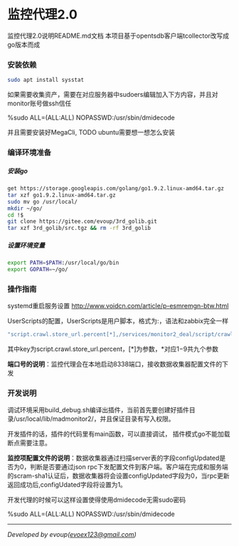 监控代理2.0
=======

监控代理2.0说明README.md文档
本项目基于opentsdb客户端tcollector改写成go版本而成

### 安装依赖
```bash
sudo apt install sysstat
```

如果需要收集资产，需要在对应服务器中sudoers编辑加入下方内容，并且对monitor账号做ssh信任

%sudo   ALL=(ALL:ALL) NOPASSWD:/usr/sbin/dmidecode

并且需要安装好MegaCli, TODO ubuntu需要想一想怎么安装

### 编译环境准备

##### 安装go
```bash
get https://storage.googleapis.com/golang/go1.9.2.linux-amd64.tar.gz
tar xzf go1.9.2.linux-amd64.tar.gz
sudo mv go /usr/local/
mkdir ~/go/
cd !$
git clone https://gitee.com/evoup/3rd_golib.git
tar xzf 3rd_golib/src.tgz && rm -rf 3rd_golib
```

##### 设置环境变量
```bash
export PATH=$PATH:/usr/local/go/bin
export GOPATH=~/go/
```



### 操作指南

systemd重启服务设置
http://www.voidcn.com/article/p-esmremgn-btw.html

UserScripts的配置，UserScripts是用户脚本，格式为<key>:<command>，语法和zabbix完全一样
```bash
"script.crawl.store_url.percent[*],/services/monitor2_deal/script/crawl_store_url_percent.sh $1"
```
其中key为script.crawl.store_url.percent，[*]为参数，*对应$1-$9共九个参数

**端口号的说明**：监控代理会在本地启动8338端口，接收数据收集器配置文件的下发

### 开发说明

调试环境采用build_debug.sh编译出插件，当前首先要创建好插件目录/usr/local/lib/madmonitor2/，并且保证目录有写入权限。

开发插件的话，插件的代码里有main函数，可以直接调试， 插件模式go不能加载断点需要注意。

**监控项配置文件的说明**：数据收集器通过扫描server表的字段configUpdated是否为0，判断是否要通过json rpc下发配置文件到客户端。客户端在完成和服务端的scram-sha1认证后，数据收集器将会设置configUpdated字段为0，当rpc更新返回成功后,configUdated字段将设置为1。

开发代理的时候可以这样设置使得使用dmidecode无需sudo密码

%sudo   ALL=(ALL:ALL) NOPASSWD:/usr/sbin/dmidecode

* * *
*Developed by evoup(evoex123@gmail.com)*

